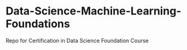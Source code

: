 # Data-Science-Machine-Learning-Foundations
Repo for Certification in Data Science Foundation Course
